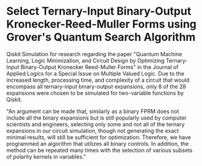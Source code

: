 # Select Ternary-Input Binary-Output Kronecker-Reed-Muller Forms using Grover's Quantum Search Algorithm

Qiskit Simulation for research regarding the paper "Quantum Machine Learning, Logic Minimization, and Circuit Design by Optimizing Ternary-Input Binary-Output Kronecker Reed-Muller Forms" in the Journal of Applied Logics for a Special Issue on Multiple Valued Logic. Due to the increased length, processing time, and complexity of a circuit that would encompass all ternary-input binary-output expansions, only 8 of the 28 expansions were chosen to be simulated for two-variable functions by Qiskit.

"An argument can be made that, similarly as a binary FPRM does not include all the binary expansions but is still popularly used by computer scientists and engineers, selecting only some and not all of the ternary expansions in our circuit simulation, though not generating the exact minimal results, will still be sufficient for optimization. Therefore, we have programmed an algorithm that utilizes all binary controls. In addition, the method can be repeated many times with the selection of various subsets of polarity kernels in variables."
